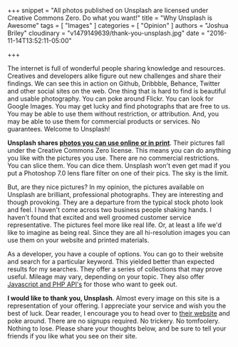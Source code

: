 +++
snippet = "All photos published on Unsplash are licensed under Creative Commons Zero. Do what you want!"
title = "Why Unsplash is Awesome"
tags = [
  "Images"
]
categories = [
  "Opinion"
]
authors = "Joshua Briley"
cloudinary = "v1479149639/thank-you-unsplash.jpg"
date = "2016-11-14T13:52:11-05:00"

+++

The internet is full of wonderful people sharing knowledge and resources. Creatives and developers alike figure out new challenges and share their findings. We can see this in action on Github, Dribbble, Behance, Twitter and other social sites on the web. One thing that is hard to find is beautiful and usable photography. You can poke around Flickr. You can look for Google Images. You may get lucky and find photographs that are free to us. You may be able to use them without restriction, or attribution. And, you may be able to use them for commercial products or services. No guarantees. Welcome to Unsplash!

**Unsplash shares [photos you can use online or in print](https://unsplash.com/)**. Their pictures fall under the Creative Commons Zero license. This means you can do anything you like with the pictures you use. There are no commercial restrictions. You can slice them. You can dice them. Unsplash won't even get mad if you put a Photoshop 7.0 lens flare filter on one of their pics. The sky is the limit.

But, are they nice pictures? In my opinion, the pictures available on Unsplash are brilliant, professional photographs. They are interesting and though provoking. They are a departure from the typical stock photo look and feel. I haven't come across two business people shaking hands. I haven't found that excited and well groomed customer service representative. The pictures feel more like real life. Or, at least a life we'd like to imagine as being real. Since they are all hi-resolution images you can use them on your website and printed materials.

As a developer, you have a couple of options. You can go to their website and search for a particular keyword. This yielded better than expected results for my searches. They offer a series of collections that may prove useful. Mileage may vary, depending on your topic. They also offer [Javascript and PHP API's](https://unsplash.com/developers) for those who want to geek out.

**I would like to thank you, Unsplash**. Almost every image on this site is a representation of your offering. I appreciate your service and wish you the best of luck. Dear reader, I encourage you to head over to [their website](https://unsplash.com/) and poke around. There are no signups required. No trickery. No tomfoolery. Nothing to lose. Please share your thoughts below, and be sure to tell your friends if you like what you see on their site.
